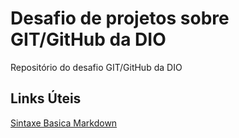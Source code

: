 # Desafio de projetos sobre GIT/GitHub da DIO
Repositório do desafio GIT/GitHub da DIO

## Links Úteis
[Sintaxe Basica Markdown](https://www.markdownguide.org/)
